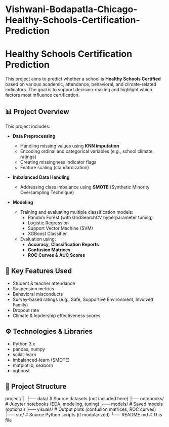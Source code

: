 # Vishwani-Bodapatla-Chicago-Healthy-Schools-Certification-Prediction


# Healthy Schools Certification Prediction

This project aims to predict whether a school is **Healthy Schools Certified** based on various academic, attendance, behavioral, and climate-related indicators. The goal is to support decision-making and highlight which factors most influence certification.

## 📊 Project Overview

This project includes:
- **Data Preprocessing**
  - Handling missing values using **KNN imputation**
  - Encoding ordinal and categorical variables (e.g., school climate, ratings)
  - Creating missingness indicator flags
  - Feature scaling (standardization)

- **Imbalanced Data Handling**
  - Addressing class imbalance using **SMOTE** (Synthetic Minority Oversampling Technique)

- **Modeling**
  - Training and evaluating multiple classification models:
    - Random Forest (with GridSearchCV hyperparameter tuning)
    - Logistic Regression
    - Support Vector Machine (SVM)
    - XGBoost Classifier
  - Evaluation using:
    - **Accuracy**, **Classification Reports**
    - **Confusion Matrices**
    - **ROC Curves & AUC Scores**

## 🧠 Key Features Used

- Student & teacher attendance
- Suspension metrics
- Behavioral misconducts
- Survey-based ratings (e.g., Safe, Supportive Environment, Involved Family)
- Dropout rate
- Climate & leadership effectiveness scores

## ⚙️ Technologies & Libraries

- Python 3.x
- pandas, numpy
- scikit-learn
- imbalanced-learn (SMOTE)
- matplotlib, seaborn
- xgboost

## 📁 Project Structure

project/
│
├── data/ # Source datasets (not included here)
├── notebooks/ # Jupyter notebooks (EDA, modeling, tuning)
├── models/ # Saved models (optional)
├── visuals/ # Output plots (confusion matrices, ROC curves)
├── src/ # Source Python scripts (if modularized)
└── README.md # This file

